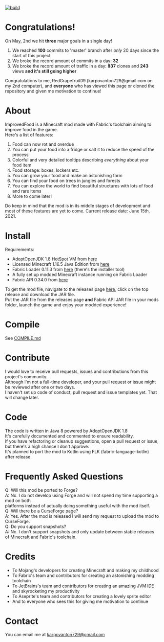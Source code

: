 [![build](https://github.com/RedGrapefruit09/ImprovedFood/actions/workflows/build.yml/badge.svg)](https://github.com/RedGrapefruit09/ImprovedFood/actions/workflows/build.yml)

# Congratulations!

On May, 2nd we hit <b>three</b> major goals in a single day!
<ol>
<li>We reached <b>100</b> commits to 'master' branch after <i>only</i> 20 days since the start of this project</li>
<li>We broke the record amount of commits in a day: <b>32</b></li>
<li>We broke the record amount of traffic in a day: <b>837</b> clones and <b>243</b> views <b>and it's still going higher</b></li>
</ol>
Congratulations to me, RedGrapefruit09 (karpovanton729@gmail.com on my 2nd computer), and <b>everyone</b> who has viewed this page or cloned the repository and given me motivation to continue!

# About

ImprovedFood is a Minecraft mod made with Fabric's toolchain aiming to improve food in the game.  
Here's a list of features:
<ol>
<li>Food can now rot and overdue</li>
<li>You can put your food into a fridge or salt it to reduce the speed of the process</li>
<li>Colorful and very detailed tooltips describing <i>everything</i> about your food item</li>
<li>Food storage: boxes, lockers etc.</li>
<li>You can grow your food and make an astonishing farm</li>
<li>You can find your food on trees in jungles and forests</li>
<li>You can explore the world to find beautiful structures with lots of food and rare items</li>
<li>More to come later!</li>
</ol>
Do keep in mind that the mod is in its middle stages of development and most of these features are yet to come.  
Current release date: June 15th, 2021.

# Install

Requirements:
<ul>
<li>AdoptOpenJDK 1.8 HotSpot VM from <a href="https://adoptopenjdk.net/?variant=openjdk8&jvmVariant=hotspot">here</a></li>
<li>Licensed Minecraft 1.16.5 Java Edition from <a href="https://www.minecraft.net/en-us/">here</a></li>
<li>Fabric Loader 0.11.3 from <a href="https://fabricmc.net/use/">here</a> (there's the installer tool)</li>
<li>A fully set up modded Minecraft instance running on Fabric Loader</li>
<li>Fabric API 0.34.0 from <a href="https://www.curseforge.com/minecraft/mc-mods/fabric-api/files">here</a></li>
</ul>

To get the mod file, navigate to the releases page [here](https://github.com/RedGrapefruit09/ImprovedFood/releases),
click on the top release and download the JAR file.  
Put the JAR file from the releases page <b>and</b> Fabric API JAR file in your mods folder, launch the game and enjoy
your modded experience!

# Compile

See [COMPILE.md](https://github.com/RedGrapefruit09/ImprovedFood/blob/master/COMPILE.md)

# Contribute

I would love to receive pull requests, issues and contributions from this project's community.  
Although I'm not a full-time developer, and your pull request or issue might be reviewed after one or two days.  
I haven't set up code of conduct, pull request and issue templates yet. That will change later.

# Code

The code is written in Java 8 powered by AdoptOpenJDK 1.8  
It's carefully documented and commented to ensure readability.  
If you have refactoring or cleanup suggestions, open a pull request or issue, but there's a high chance I don't
approve.  
It's planned to port the mod to Kotlin using FLK (fabric-language-kotlin) after release.

# Frequently Asked Questions

Q: Will this mod be ported to Forge?  
A: No. I do not develop using Forge and will not spend my time supporting a mod on both  
platforms instead of actually doing something useful with the mod itself.  
Q: Will there be a CurseForge page?  
A: Yes. After the mod is released I will send my request to upload the mod to CurseForge.  
Q: Do you support snapshots?  
A: No. I don't support snapshots and only update between stable releases of Minecraft and Fabric's toolchain.

# Credits

<ul>
<li>To Mojang's developers for creating Minecraft and making my childhood</li>
<li>To Fabric's team and contributors for creating an astonishing modding toolchain</li>
<li>To JetBrains's team and contributors for creating an amazing JVM IDE and skyrocketing my productivity</li>
<li>To Aseprite's team and contributors for creating a lovely sprite editor</li>
<li>And to everyone who sees this for giving me motivation to continue</li>
</ul>

# Contact

You can email me at karpovanton729@gmail.com